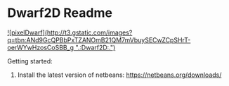 Dwarf2D Readme
=======

<a href='http://95.85.60.226'>
  ![pixelDwarf](http://t3.gstatic.com/images?q=tbn:ANd9GcQPBbPxTZANOmB21QM7mVbuySECwZCpSHrT-oerWYwHzosCoSBB_g ".:Dwarf2D:.")
</a>


Getting started:

1. Install the latest version of netbeans: https://netbeans.org/downloads/
